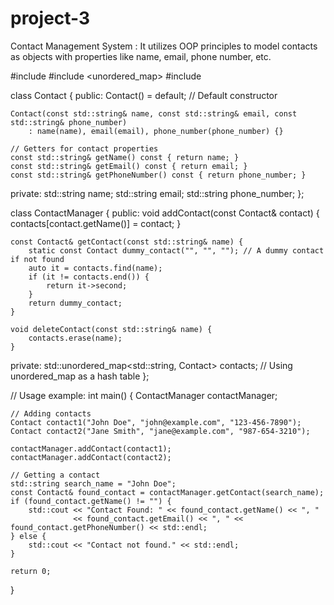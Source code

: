 # project-3
Contact Management System :
It utilizes OOP principles to model contacts as objects with properties like name, email, phone number, etc. 



 
#include <iostream>
#include <unordered_map>
#include <string>

class Contact {
public:
    Contact() = default; // Default constructor

    Contact(const std::string& name, const std::string& email, const std::string& phone_number)
        : name(name), email(email), phone_number(phone_number) {}

    // Getters for contact properties
    const std::string& getName() const { return name; }
    const std::string& getEmail() const { return email; }
    const std::string& getPhoneNumber() const { return phone_number; }

private:
    std::string name;
    std::string email;
    std::string phone_number;
};

class ContactManager {
public:
    void addContact(const Contact& contact) {
        contacts[contact.getName()] = contact;
    }

    const Contact& getContact(const std::string& name) {
        static const Contact dummy_contact("", "", ""); // A dummy contact if not found
        auto it = contacts.find(name);
        if (it != contacts.end()) {
            return it->second;
        }
        return dummy_contact;
    }

    void deleteContact(const std::string& name) {
        contacts.erase(name);
    }

private:
    std::unordered_map<std::string, Contact> contacts; // Using unordered_map as a hash table
};

// Usage example:
int main() {
    ContactManager contactManager;

    // Adding contacts
    Contact contact1("John Doe", "john@example.com", "123-456-7890");
    Contact contact2("Jane Smith", "jane@example.com", "987-654-3210");

    contactManager.addContact(contact1);
    contactManager.addContact(contact2);

    // Getting a contact
    std::string search_name = "John Doe";
    const Contact& found_contact = contactManager.getContact(search_name);
    if (found_contact.getName() != "") {
        std::cout << "Contact Found: " << found_contact.getName() << ", "
                  << found_contact.getEmail() << ", " << found_contact.getPhoneNumber() << std::endl;
    } else {
        std::cout << "Contact not found." << std::endl;
    }

    return 0;
}
